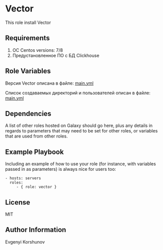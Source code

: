 Vector
=========

This role install Vector

Requirements
------------

1. ОС Centos versions: 7/8
2. Предустановленное ПО с БД Clickhouse

Role Variables
--------------

Версия Vector описана в файле: [main.yml](defaults%2Fmain.yml)

Список создаваемых директорий и пользователей описан в файле: [main.yml](vars%2Fmain.yml)

Dependencies
------------

A list of other roles hosted on Galaxy should go here, plus any details in regards to parameters that may need to be set for other roles, or variables that are used from other roles.

Example Playbook
----------------

Including an example of how to use your role (for instance, with variables passed in as parameters) is always nice for users too:

    - hosts: servers
      roles:
         - { role: vector }

License
-------

MIT

Author Information
------------------

Evgenyi Korshunov
